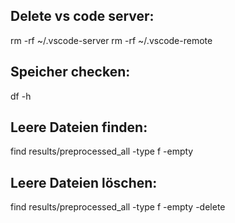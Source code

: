 
## Delete vs code server:
rm -rf ~/.vscode-server
rm -rf ~/.vscode-remote

## Speicher checken:
df -h

## Leere Dateien finden:
find results/preprocessed_all -type f -empty

## Leere Dateien löschen:
find results/preprocessed_all -type f -empty -delete
